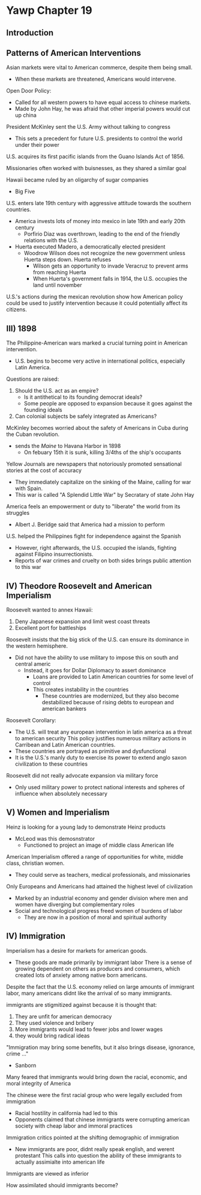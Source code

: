 # Yawp Chapter 19

## Introduction

## Patterns of American Interventions
Asian markets were vital to American commerce, despite them being small.
- When these markets are threatened, Americans would intervene.

Open Door Policy:
- Called for all western powers to have equal access to chinese markets.
- Made by John Hay, he was afraid that other imperial powers would cut up china


President McKinley sent the U.S. Army without talking to congress
- This sets a precedent for future U.S. presidents to control the world under their power

U.S. acquires its first pacific islands from the Guano Islands Act of 1856.

Missionaries often worked with buisnesses, as they shared a similar goal

Hawaii became ruled by an oligarchy of sugar companies
- Big Five

U.S. enters late 19th century with aggressive attitude towards the southern countries.
- America invests lots of money into mexico in late 19th and early 20th century
	- Porfirio Diaz was overthrown, leading to the end of the friendly relations with the U.S.
- Huerta executed Madero, a democratically elected president
	- Woodrow Wilson does not recognize the new government unless Huerta steps down. Huerta refuses
		- Wilson gets an opportunity to invade Veracruz to prevent arms from reaching Huerta
		- When Huerta's government falls in 1914, the U.S. occupies the land until november

U.S.'s actions during the mexican revolution show how American policy could be used to justify intervention because it could potentially affect its citizens.

## III) 1898
The Philippine-American wars marked a crucial turning point in American intervention.
- U.S. begins to become very active in international politics, especially Latin America.

Questions are raised:
1. Should the U.S. act as an empire?
	- Is it antithetical to its founding democrat ideals?
	- Some people are opposed to expansion because it goes against the founding ideals
2. Can colonial subjects be safely integrated as Americans?

McKinley becomes worried about the safety of Americans in Cuba during the Cuban revolution.
- sends the *Maine* to Havana Harbor in 1898
	- On febuary 15th it is sunk, killing 3/4ths of the ship's occupants

Yellow Journals are newspapers that notoriously promoted sensational stories at the cost of accuracy
- They immediately capitalize on the sinking of the Maine, calling for war with Spain.
- This war is called "A Splendid Little War" by Secratary of state John Hay

America feels an empowerment or duty to "liberate" the world from its struggles
- Albert J. Beridge said that America had a mission to perform

U.S. helped the Philippines fight for independence against the Spanish
- However, right afterwards, the U.S. occupied the islands, fighting against Filipino insurrectionists.
- Reports of war crimes and cruelty on both sides brings public attention to this war


## IV) Theodore Roosevelt and American Imperialism

Roosevelt wanted to annex Hawaii:
1. Deny Japanese expansion and limit west coast threats
2. Excellent port for battleships

Roosevelt insists that the big stick of the U.S. can ensure its dominance in the western hemisphere.
- Did not have the ability to use military to impose this on south and central americ
	- Instead, it goes for Dollar Diplomacy to assert dominance
		- Loans are provided to Latin American countries for some level of control
		- This creates instability in the countries
			- These countries are modernized, but they also become destabilized because of rising debts to european and american bankers

Roosevelt Corollary:
- The U.S. will treat any european intervention in latin america as a threat to american security
This policy justifies numerous military actions in Carribean and Latin American countries.
- These countries are portrayed as primitive and dysfunctional
- It is the U.S.'s manly duty to exercise its power to extend anglo saxon civilization to these countries

Roosevelt did not really advocate expansion via military force
- Only used military power to protect national interests and spheres of influence when absolutely necessary


## V) Women and Imperialism
Heinz is looking for a young lady to demonstrate Heinz products
- McLeod was this demosnstrator
	- Functioned to project an image of middle class American life

American Imperialism offered a range of opportunities for white, middle class, christian women.
- They could serve as teachers, medical professionals, and missionaries

Only Europeans and Americans had attained the highest level of civilization
- Marked by an industrial economy and gender division where men and women have diverging but complementary roles
- Social and technological progress freed women of burdens of labor
	- They are now in a position of moral and spiritual authority

## IV) Immigration
Imperialism has a desire for markets for american goods.
- These goods are made primarily by immigrant labor
There is a sense of growing dependent on others as producers and consumers, which created lots of anxiety among native born americans.

Despite the fact that the U.S. economy relied on large amounts of immigrant labor, many americans didnt like the arrival of so many immigrants.

immigrants are stigmitized against because it is thought that:
1. They are unfit for american democracy
2. They used violence and bribery
3. More immigrants would lead to fewer jobs and lower wages
4. they would bring radical ideas

"Immigration may bring some benefits, but it also brings disease, ignorance, crime ..."
- Sanborn

Many feared that immigrants would bring down the racial, economic, and moral integrity of America

The chinese were the first racial group who were legally excluded from immigration
- Racial hostility in california had led to this
- Opponents claimed that chinese immigrants were corrupting american society with cheap labor and immoral practices

Immigration critics pointed at the shifting demographic of immigration
- New immigrants are poor, didnt really speak english, and werent protestant
This calls into question the ability of these immigrants to actually assimialte into american life

Immigrants are viewed as inferior

How assimilated should immigrants become?